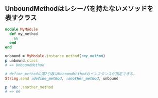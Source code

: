 ## UnboundMethodはレシーバを持たないメソッドを表すクラス

```ruby
module MyModule
  def my_method
    66
  end
end

unbound = MyModule.instance_method(:my_method)
p unbound.class
# => UnboundMethod

# define_methodの第2引数はUnboundMethodのインスタンスが指定できる。
String.send :define_method, :another_method, unbound

p 'abc'.another_method
# => 66
```
